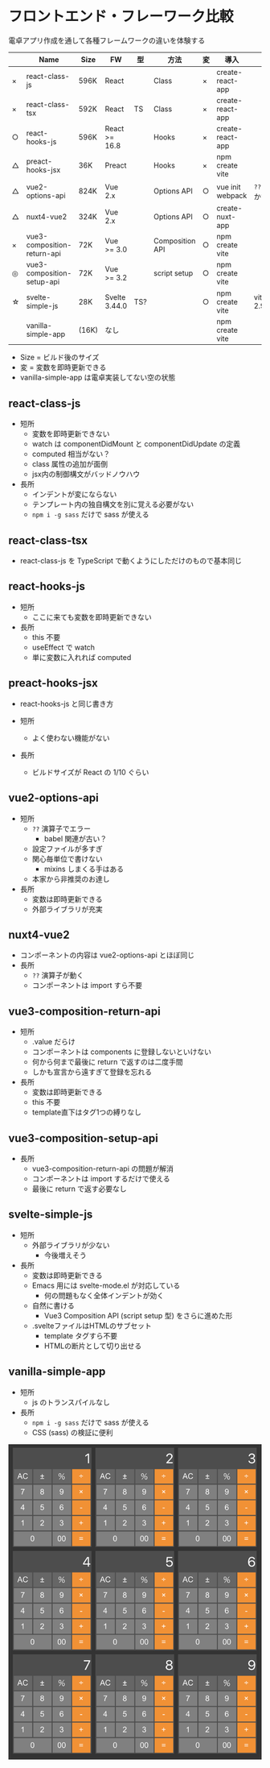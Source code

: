 # フロントエンド・フレーワーク比較

電卓アプリ作成を通して各種フレームワークの違いを体験する

|    | Name                        | Size  | FW            | 型  | 方法            | 変 | 導入             |             |
|----|-----------------------------|-------|---------------|-----|-----------------|----|------------------|-------------|
| × | react-class-js              | 596K  | React         |     | Class           | × | create-react-app |             |
| × | react-class-tsx             | 592K  | React         | TS  | Class           | × | create-react-app |             |
| ○ | react-hooks-js              | 596K  | React >= 16.8 |     | Hooks           | × | create-react-app |             |
| △ | preact-hooks-jsx            | 36K   | Preact        |     | Hooks           | × | npm create vite  |             |
| △ | vue2-options-api            | 824K  | Vue 2.x       |     | Options API     | ○ | vue init webpack | `??` 動かず |
| △ | nuxt4-vue2                  | 324K  | Vue 2.x       |     | Options API     | ○ | create-nuxt-app  |             |
| × | vue3-composition-return-api | 72K   | Vue >= 3.0    |     | Composition API | ○ | npm create vite  |             |
| ◎ | vue3-composition-setup-api  | 72K   | Vue >= 3.2    |     | script setup    | ○ | npm create vite  |             |
| ☆ | svelte-simple-js            | 28K   | Svelte 3.44.0 | TS? |                 | ○ | npm create vite  | vite 2.9.0  |
|    | vanilla-simple-app          | (16K) | なし          |     |                 |    | npm create vite  |             |

- Size = ビルド後のサイズ
- 変 = 変数を即時更新できる
- vanilla-simple-app は電卓実装してない空の状態

## react-class-js

- 短所
  - 変数を即時更新できない
  - watch は componentDidMount と componentDidUpdate の定義
  - computed 相当がない？
  - class 属性の追加が面倒
  - jsx内の制御構文がバッドノウハウ
- 長所
  - インデントが変にならない
  - テンプレート内の独自構文を別に覚える必要がない
  - `npm i -g sass` だけで sass が使える

## react-class-tsx

- react-class-js を TypeScript で動くようにしただけのもので基本同じ

## react-hooks-js

- 短所
  - ここに来ても変数を即時更新できない
- 長所
  - this 不要
  - useEffect で watch
  - 単に変数に入れれば computed

## preact-hooks-jsx

- react-hooks-js と同じ書き方

- 短所
  - よく使わない機能がない
- 長所
  - ビルドサイズが React の 1/10 ぐらい

## vue2-options-api

- 短所
  - `??` 演算子でエラー
    - babel 関連が古い？
  - 設定ファイルが多すぎ
  - 関心毎単位で書けない
    - mixins しまくる手はある
  - 本家から非推奨のお達し
- 長所
  - 変数は即時更新できる
  - 外部ライブラリが充実

## nuxt4-vue2

- コンポーネントの内容は vue2-options-api とほぼ同じ
- 長所
  - `??` 演算子が動く
  - コンポーネントは import すら不要

## vue3-composition-return-api

- 短所
  - .value だらけ
  - コンポーネントは components に登録しないといけない
  - 何から何まで最後に return で返すのは二度手間
  - しかも宣言から遠すぎて登録を忘れる
- 長所
  - 変数は即時更新できる
  - this 不要
  - template直下はタグ1つの縛りなし

## vue3-composition-setup-api

- 長所
  - vue3-composition-return-api の問題が解消
  - コンポーネントは import するだけで使える
  - 最後に return で返す必要なし

## svelte-simple-js

- 短所
  - 外部ライブラリが少ない
    - 今後増えそう
- 長所
  - 変数は即時更新できる
  - Emacs 用には svelte-mode.el が対応している
    - 何の問題もなく全体インデントが効く
  - 自然に書ける
    - Vue3 Composition API (script setup 型) をさらに進めた形
  - .svelteファイルはHTMLのサブセット
    - template タグすら不要
    - HTMLの断片として切り出せる

## vanilla-simple-app

- 短所
  - js のトランスパイルなし
- 長所
  - `npm i -g sass` だけで sass が使える
  - CSS (sass) の検証に便利

![](image.png)

